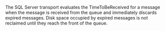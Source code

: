 The SQL Server transport evaluates the TimeToBeReceived for a message when the message is received from the queue and immediately discards expired messages. Disk space occupied by expired messages is not reclaimed until they reach the front of the queue.
